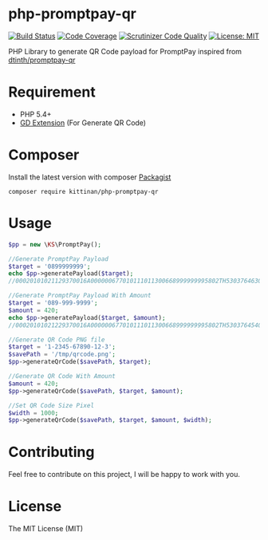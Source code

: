 # php-promptpay-qr
[![Build Status](https://travis-ci.org/kittinan/php-promptpay-qr.svg?branch=master)](https://travis-ci.org/kittinan/php-promptpay-qr)
[![Code Coverage](https://scrutinizer-ci.com/g/kittinan/php-promptpay-qr/badges/coverage.png?b=master)](https://scrutinizer-ci.com/g/kittinan/php-promptpay-qr/?branch=master)
[![Scrutinizer Code Quality](https://scrutinizer-ci.com/g/kittinan/php-promptpay-qr/badges/quality-score.png?b=master)](https://scrutinizer-ci.com/g/kittinan/php-promptpay-qr/?branch=master)
[![License: MIT](https://img.shields.io/badge/License-MIT-yellow.svg)](https://opensource.org/licenses/MIT)

PHP Library to generate QR Code payload for PromptPay inspired from [dtinth/promptpay-qr](https://github.com/dtinth/promptpay-qr)

# Requirement
- PHP 5.4+
- [GD Extension](http://php.net/manual/en/book.image.php) (For Generate QR Code)

# Composer
Install the latest version with composer [Packagist](https://packagist.org/packages/kittinan/php-promptpay-qr)

```
composer require kittinan/php-promptpay-qr
```

# Usage

```php
$pp = new \KS\PromptPay();

//Generate PromptPay Payload
$target = '0899999999';
echo $pp->generatePayload($target); 
//00020101021129370016A000000677010111011300668999999995802TH53037646304FE29

//Generate PromptPay Payload With Amount
$target = '089-999-9999';
$amount = 420;
echo $pp->generatePayload($target, $amount);
//00020101021229370016A000000677010111011300668999999995802TH53037645406420.006304CF9E

//Generate QR Code PNG file
$target = '1-2345-67890-12-3';
$savePath = '/tmp/qrcode.png';
$pp->generateQrCode($savePath, $target);

//Generate QR Code With Amount
$amount = 420;
$pp->generateQrCode($savePath, $target, $amount);

//Set QR Code Size Pixel
$width = 1000;
$pp->generateQrCode($savePath, $target, $amount, $width);
```

# Contributing
Feel free to contribute on this project, I will be happy to work with you.

# License
The MIT License (MIT)
